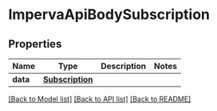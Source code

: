 # ImpervaApiBodySubscription

## Properties
Name | Type | Description | Notes
------------ | ------------- | ------------- | -------------
**data** | [**Subscription**](Subscription.md) |  | 

[[Back to Model list]](../README.md#documentation-for-models) [[Back to API list]](../README.md#documentation-for-api-endpoints) [[Back to README]](../README.md)

